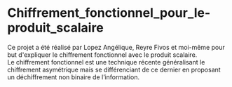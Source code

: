 # Chiffrement_fonctionnel_pour_le-produit_scalaire
Ce projet a été réalisé par Lopez Angélique, Reyre Fivos et moi-même  pour but d'expliquer le chiffrement fonctionnel avec le produit scalaire.\
Le chiffrement fonctionnel est une technique récente généralisant le chiffrement asymétrique mais se différenciant de ce dernier en proposant un déchiffrement non binaire de l’information.

